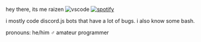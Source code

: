 hey there, its me raizen
![vscode](https://api.statusbadges.me/badge/vscode/791165980838723584) [![spotify](https://api.statusbadges.me/badge/spotify/791165980838723584)](https://api.statusbadges.me/openspotify/791165980838723584)

i mostly code discord.js bots that have a lot of bugs. i also know some bash.

pronouns: he/him ♂
amateur programmer
